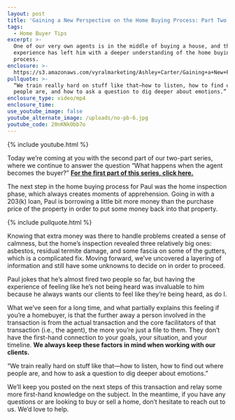 ```yaml
---
layout: post
title: 'Gaining a New Perspective on the Home Buying Process: Part Two'
tags:
  - Home Buyer Tips
excerpt: >-
  One of our very own agents is in the middle of buying a house, and the
  experience has left him with a deeper understanding of the home buying
  process.
enclosure: >-
  https://s3.amazonaws.com/vyralmarketing/Ashley+Carter/Gaining+a+New+Perspective+on+the+Home+Buying+Process.mp4
pullquote: >-
  “We train really hard on stuff like that—how to listen, how to find out where
  people are, and how to ask a question to dig deeper about emotions.”
enclosure_type: video/mp4
enclosure_time:
use_youtube_image: false
youtube_alternate_image: /uploads/no-pb-6.jpg
youtube_code: 20nKNkObb7o
---
```



{% include youtube.html %}

Today we’re coming at you with the second part of our two-part series, where we continue to answer the question “What happens when the agent becomes the buyer?” **[For the first part of this series, click here.](/gaining-a-new-perspective-on-the-home-buying-process-part-one.html)**

The next step in the home buying process for Paul was the home inspection phase, which always creates moments of apprehension. Going in with a 203(k) loan, Paul is borrowing a little bit more money than the purchase price of the property in order to put some money back into that property.

{% include pullquote.html %}

Knowing that extra money was there to handle problems created a sense of calmness, but the home’s inspection revealed three relatively big ones: asbestos, residual termite damage, and some fascia on some of the gutters, which is a complicated fix. Moving forward, we’ve uncovered a layering of information and still have some unknowns to decide on in order to proceed.

Paul jokes that he’s almost fired two people so far, but having the experience of feeling like he’s not being heard was invaluable to him because he always wants our clients to feel like they’re being heard, as do I.

What we’ve seen for a long time, and what partially explains this feeling if you’re a homebuyer, is that the further away a person involved in the transaction is from the actual transaction and the core facilitators of that transaction (i.e., the agent), the more you’re just a file to them. They don’t have the first-hand connection to your goals, your situation, and your timeline. **We always keep these factors in mind when working with our clients.**

“We train really hard on stuff like that—how to listen, how to find out where people are, and how to ask a question to dig deeper about emotions.”

We’ll keep you posted on the next steps of this transaction and relay some more first-hand knowledge on the subject. In the meantime, if you have any questions or are looking to buy or sell a home, don’t hesitate to reach out to us. We’d love to help.